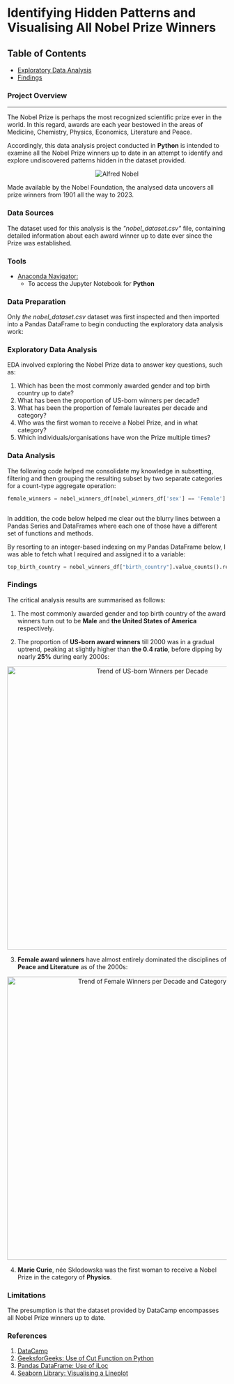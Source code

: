 # Identifying Hidden Patterns and Visualising All Nobel Prize Winners

## Table of Contents

- [Exploratory Data Analysis](#exploratory-data-analysis)
- [Findings](#findings)

### Project Overview
---

The Nobel Prize is perhaps the most recognized scientific prize ever in the world. In this regard, awards are each year bestowed in the areas of Medicine, Chemistry, Physics, Economics, Literature and Peace.

Accordingly, this data analysis project conducted in **Python** is intended to examine all the Nobel Prize winners up to date in an attempt to identify and explore undiscovered patterns hidden in the dataset provided.

<p align="center">
  <img src="https://github.com/OzzyGoylusun/Python.-Identifying-Patterns-and-Visualising-Nobel-Prize-Winners/blob/main/Visuals/Nobel%20Prize%20Image.png"
 alt="Alfred Nobel">
</p>

Made available by the Nobel Foundation, the analysed data uncovers all prize winners from 1901 all the way to 2023.


### Data Sources

The dataset used for this analysis is the *"nobel_dataset.csv"* file, containing detailed information about each award winner up to date ever since the Prize was established.

### Tools

- [Anaconda Navigator: ](https://www.anaconda.com/download)
  - To access the Jupyter Notebook for **Python**


### Data Preparation

Only *the nobel_dataset.csv* dataset was first inspected and then imported into a Pandas DataFrame to begin conducting the exploratory data analysis work:


### Exploratory Data Analysis

EDA involved exploring the Nobel Prize data to answer key questions, such as:

1.  Which has been the most commonly awarded gender and top birth country up to date?
2.  What has been the proportion of US-born winners per decade?
3.  What has been the proportion of female laureates per decade and category?
4.  Who was the first woman to receive a Nobel Prize, and in what category?
5.  Which individuals/organisations have won the Prize multiple times?


### Data Analysis

The following code helped me consolidate my knowledge in subsetting, filtering and then grouping the resulting subset by two separate categories for a count-type aggregate operation:

```python
female_winners = nobel_winners_df[nobel_winners_df['sex'] == 'Female'].groupby(['decade',
                                                                                'category']).agg({"prize":"count"})
```

In addition, the code below helped me clear out the blurry lines between a Pandas Series and DataFrames where each one of those have a different set of functions and methods.

By resorting to an integer-based indexing on my Pandas DataFrame below, I was able to fetch what I required and assigned it to a variable:

```python
top_birth_country = nobel_winners_df["birth_country"].value_counts().reset_index().iloc[0,0]
```

### Findings

The critical analysis results are summarised as follows:

1. The most commonly awarded gender and top birth country of the award winners turn out to be **Male** and **the United States of America** respectively.
   
2. The proportion of **US-born award winners** till 2000 was in a gradual uptrend, peaking at slightly higher than **the 0.4 ratio**, before dipping by nearly **25%** during early 2000s:
<p align="center">
<img src="https://github.com/OzzyGoylusun/Python.-Identifying-Patterns-and-Visualising-Nobel-Prize-Winners/blob/main/Visuals/Trend%20of%20US-born%20Winners%20per%20Decade.png" alt="Trend of US-born Winners per Decade" width="650">
</p>
  
3. **Female award winners** have almost entirely dominated the disciplines of **Peace and Literature** as of the 2000s:
<p align="center">
<img src="https://github.com/OzzyGoylusun/Python.-Identifying-Patterns-and-Visualising-Nobel-Prize-Winners/blob/main/Visuals/Trend%20of%20Female%20Winners%20per%20Decade%20and%20Category.png" alt="Trend of Female Winners per Decade and Category" width="650">
</p>

4. **Marie Curie**, née Sklodowska was the first woman to receive a Nobel Prize in the category of **Physics**.


### Limitations

The presumption is that the dataset provided by DataCamp encompasses all Nobel Prize winners up to date.

### References

1. [DataCamp](https://www.datacamp.com/)
2. [GeeksforGeeks: Use of Cut Function on Python](https://www.geeksforgeeks.org/pandas-cut-method-in-python/)
3. [Pandas DataFrame: Use of iLoc](https://pandas.pydata.org/docs/reference/api/pandas.DataFrame.iloc.html)
4. [Seaborn Library: Visualising a Lineplot](https://seaborn.pydata.org/generated/seaborn.lineplot.html)

